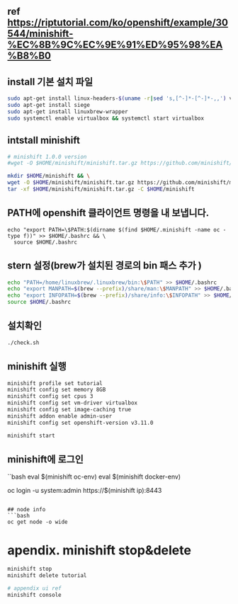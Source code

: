 
## ref  https://riptutorial.com/ko/openshift/example/30544/minishift-%EC%8B%9C%EC%9E%91%ED%95%98%EA%B8%B0

## install 기본 설치 파일
```bash
sudo apt-get install linux-headers-$(uname -r|sed 's,[^-]*-[^-]*-,,') virtualbox
sudo apt-get install siege
sudo apt-get install linuxbrew-wrapper
sudo systemctl enable virtualbox && systemctl start virtualbox
```


## intstall minishift
```bash
# minishift 1.0.0 version
#wget -O $HOME/minishift/minishift.tar.gz https://github.com/minishift/minishift/releases/download/v1.0.0/minishift-1.0.0-linux-amd64.tgz && \

mkdir $HOME/minishift && \
wget -O $HOME/minishift/minishift.tar.gz https://github.com/minishift/minishift/releases/download/v1.33.0/minishift-1.33.0-linux-amd64.tgz && \
tar -xf $HOME/minishift/minishift.tar.gz -C $HOME/minishift
```

## PATH에 openshift 클라이언트 명령을 내 보냅니다.
```
echo "export PATH=\$PATH:$(dirname $(find $HOME/.minishift -name oc -type f))" >> $HOME/.bashrc && \
  source $HOME/.bashrc
```
## stern 설정(brew가 설치된 경로의 bin 패스 추가 )
```bash
echo "PATH=/home/linuxbrew/.linuxbrew/bin:\$PATH" >> $HOME/.bashrc 
echo "export MANPATH=$(brew --prefix)/share/man:\$MANPATH" >> $HOME/.bashrc 
echo "export INFOPATH=$(brew --prefix)/share/info:\$INFOPATH" >> $HOME/.bashrc 
source $HOME/.bashrc
```
## 설치확인 
```bash
./check.sh
```

## minishift 실행
```bash
minishift profile set tutorial
minishift config set memory 8GB
minishift config set cpus 3
minishift config set vm-driver virtualbox
minishift config set image-caching true
minishift addon enable admin-user
minishift config set openshift-version v3.11.0

minishift start
```

## minishift에 로그인
``bash
eval $(minishift oc-env)
eval $(minishift docker-env)

oc login -u system:admin https://$(minishift ip):8443
```

## node info
```bash
oc get node -o wide
```

# apendix. minishift stop&delete
```bash
minishift stop
minishift delete tutorial 

# appendix ui ref 
minishift console
```

